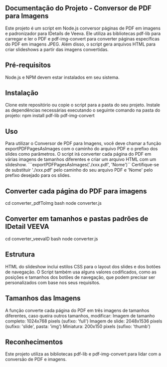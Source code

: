 ## Documentação do Projeto - Conversor de PDF para Imagens
Este projeto é um script em Node.js conversor páginas de PDF em imagens e padronizador para IDetails de Veeva.
Ele utiliza as bibliotecas pdf-lib para carregar e ler o PDF e pdf-img-convert para converter páginas específicas do PDF em imagens JPEG. Além disso, o script gera arquivos HTML para criar slideshows a partir das imagens convertidas.

## Pré-requisitos
Node.js e NPM devem estar instalados em seu sistema.

## Instalação
Clone este repositório ou copie o script para a pasta do seu projeto.
Instale as dependências necessárias executando o seguinte comando na pasta do projeto:
npm install pdf-lib pdf-img-convert

## Uso
Para utilizar o Conversor de PDF para Imagens, você deve chamar a função exportPDFPagesAsImages com o caminho do arquivo PDF e o prefixo dos slides como parâmetros. O script irá converter cada página do PDF em várias imagens de tamanhos diferentes e criar um arquivo HTML com um slideshow.
```exportPDFPagesAsImages('./xxx.pdf', 'Nome')``
Certifique-se de substituir './xxx.pdf' pelo caminho do seu arquivo PDF e 'Nome' pelo prefixo desejado para os slides.

## Converter cada página do PDF para imagens
cd converter_pdfToImg
bash
node converter.js

## Converter em tamanhos e pastas padrões de IDetail VEEVA
cd converter_veevaID
bash
node converter.js

## Estrutura
HTML do slideshow inclui estilos CSS para o layout dos slides e dos botões de navegação.
O Script também usa alguns valores codificados, como as posições e tamanhos dos botões de navegação, que podem precisar ser personalizados com base nos seus requisitos.

## Tamanhos das Imagens
A função converte cada página do PDF em três imagens de tamanhos diferentes, caso queira outros tamanhos, modificar:
Imagem de tamanho completo: 1024x768 pixels (sufixo: 'full')
Imagem de slide: 2048x1536 pixels (sufixo: 'slide', pasta: 'img')
Miniatura: 200x150 pixels (sufixo: 'thumb')

## Reconhecimentos
Este projeto utiliza as bibliotecas pdf-lib e pdf-img-convert para lidar com a conversão de PDF e imagens.
